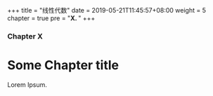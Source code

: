 +++
title = "线性代数"
date = 2019-05-21T11:45:57+08:00
weight = 5
chapter = true
pre = "<b>X. </b>"
+++

### Chapter X

# Some Chapter title

Lorem Ipsum.
